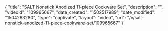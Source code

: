 {
    "title": "SALT Nonstick Anodized 11-piece Cookware Set",
    "description": "",
    "videoid": "109965667",
    "date_created": "1502517989",
    "date_modified": "1504283280",
    "type": "captivate",
    "layout": "video",
    "url": "\/v\/salt-nonstick-anodized-11-piece-cookware-set\/109965667"
}